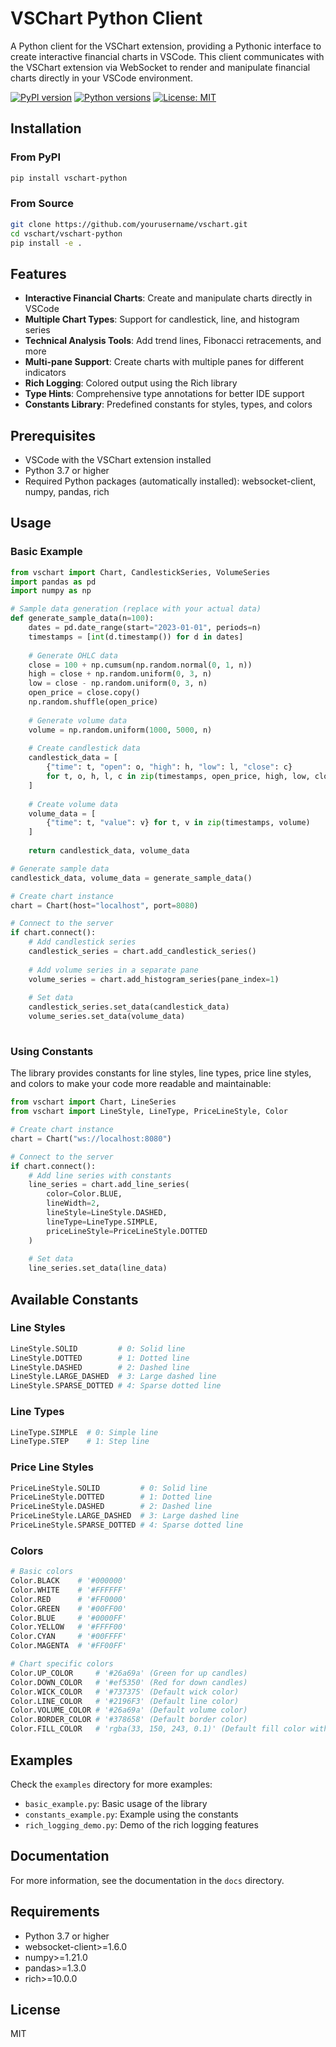 # VSChart Python Client

A Python client for the VSChart extension, providing a Pythonic interface to create interactive financial charts in VSCode. This client communicates with the VSChart extension via WebSocket to render and manipulate financial charts directly in your VSCode environment.

[![PyPI version](https://img.shields.io/pypi/v/vschart-python.svg)](https://pypi.org/project/vschart-python/)
[![Python versions](https://img.shields.io/pypi/pyversions/vschart-python.svg)](https://pypi.org/project/vschart-python/)
[![License: MIT](https://img.shields.io/badge/License-MIT-yellow.svg)](https://opensource.org/licenses/MIT)

## Installation

### From PyPI

```bash
pip install vschart-python
```

### From Source

```bash
git clone https://github.com/yourusername/vschart.git
cd vschart/vschart-python
pip install -e .
```

## Features

- **Interactive Financial Charts**: Create and manipulate charts directly in VSCode
- **Multiple Chart Types**: Support for candlestick, line, and histogram series
- **Technical Analysis Tools**: Add trend lines, Fibonacci retracements, and more
- **Multi-pane Support**: Create charts with multiple panes for different indicators
- **Rich Logging**: Colored output using the Rich library
- **Type Hints**: Comprehensive type annotations for better IDE support
- **Constants Library**: Predefined constants for styles, types, and colors

## Prerequisites

- VSCode with the VSChart extension installed
- Python 3.7 or higher
- Required Python packages (automatically installed): websocket-client, numpy, pandas, rich

## Usage

### Basic Example

```python
from vschart import Chart, CandlestickSeries, VolumeSeries
import pandas as pd
import numpy as np

# Sample data generation (replace with your actual data)
def generate_sample_data(n=100):
    dates = pd.date_range(start="2023-01-01", periods=n)
    timestamps = [int(d.timestamp()) for d in dates]
    
    # Generate OHLC data
    close = 100 + np.cumsum(np.random.normal(0, 1, n))
    high = close + np.random.uniform(0, 3, n)
    low = close - np.random.uniform(0, 3, n)
    open_price = close.copy()
    np.random.shuffle(open_price)
    
    # Generate volume data
    volume = np.random.uniform(1000, 5000, n)
    
    # Create candlestick data
    candlestick_data = [
        {"time": t, "open": o, "high": h, "low": l, "close": c}
        for t, o, h, l, c in zip(timestamps, open_price, high, low, close)
    ]
    
    # Create volume data
    volume_data = [
        {"time": t, "value": v} for t, v in zip(timestamps, volume)
    ]
    
    return candlestick_data, volume_data

# Generate sample data
candlestick_data, volume_data = generate_sample_data()

# Create chart instance
chart = Chart(host="localhost", port=8080)

# Connect to the server
if chart.connect():
    # Add candlestick series
    candlestick_series = chart.add_candlestick_series()
    
    # Add volume series in a separate pane
    volume_series = chart.add_histogram_series(pane_index=1)
    
    # Set data
    candlestick_series.set_data(candlestick_data)
    volume_series.set_data(volume_data)
    
```

### Using Constants

The library provides constants for line styles, line types, price line styles, and colors to make your code more readable and maintainable:

```python
from vschart import Chart, LineSeries
from vschart import LineStyle, LineType, PriceLineStyle, Color

# Create chart instance
chart = Chart("ws://localhost:8080")

# Connect to the server
if chart.connect():
    # Add line series with constants
    line_series = chart.add_line_series(
        color=Color.BLUE,
        lineWidth=2,
        lineStyle=LineStyle.DASHED,
        lineType=LineType.SIMPLE,
        priceLineStyle=PriceLineStyle.DOTTED
    )
    
    # Set data
    line_series.set_data(line_data)
```

## Available Constants

### Line Styles

```python
LineStyle.SOLID         # 0: Solid line
LineStyle.DOTTED        # 1: Dotted line
LineStyle.DASHED        # 2: Dashed line
LineStyle.LARGE_DASHED  # 3: Large dashed line
LineStyle.SPARSE_DOTTED # 4: Sparse dotted line
```

### Line Types

```python
LineType.SIMPLE  # 0: Simple line
LineType.STEP    # 1: Step line
```

### Price Line Styles

```python
PriceLineStyle.SOLID         # 0: Solid line
PriceLineStyle.DOTTED        # 1: Dotted line
PriceLineStyle.DASHED        # 2: Dashed line
PriceLineStyle.LARGE_DASHED  # 3: Large dashed line
PriceLineStyle.SPARSE_DOTTED # 4: Sparse dotted line
```

### Colors

```python
# Basic colors
Color.BLACK    # '#000000'
Color.WHITE    # '#FFFFFF'
Color.RED      # '#FF0000'
Color.GREEN    # '#00FF00'
Color.BLUE     # '#0000FF'
Color.YELLOW   # '#FFFF00'
Color.CYAN     # '#00FFFF'
Color.MAGENTA  # '#FF00FF'

# Chart specific colors
Color.UP_COLOR     # '#26a69a' (Green for up candles)
Color.DOWN_COLOR   # '#ef5350' (Red for down candles)
Color.WICK_COLOR   # '#737375' (Default wick color)
Color.LINE_COLOR   # '#2196F3' (Default line color)
Color.VOLUME_COLOR # '#26a69a' (Default volume color)
Color.BORDER_COLOR # '#378658' (Default border color)
Color.FILL_COLOR   # 'rgba(33, 150, 243, 0.1)' (Default fill color with transparency)
```

## Examples

Check the `examples` directory for more examples:

- `basic_example.py`: Basic usage of the library
- `constants_example.py`: Example using the constants
- `rich_logging_demo.py`: Demo of the rich logging features

## Documentation

For more information, see the documentation in the `docs` directory.

## Requirements

- Python 3.7 or higher
- websocket-client>=1.6.0
- numpy>=1.21.0
- pandas>=1.3.0
- rich>=10.0.0

## License

MIT